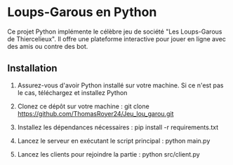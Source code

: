 # Loups-Garous en Python

Ce projet Python implémente le célèbre jeu de société "Les Loups-Garous de Thiercelieux". Il offre une plateforme interactive pour jouer en ligne avec des amis ou contre des bot.

## Installation

1. Assurez-vous d'avoir Python installé sur votre machine. Si ce n'est pas le cas, téléchargez et installez Python
   
3. Clonez ce dépôt sur votre machine :
   git clone https://github.com/ThomasRoyer24/Jeu_lou_garou.git

4. Installez les dépendances nécessaires :
   pip install -r requirements.txt

5. Lancez le serveur en exécutant le script principal :
    python main.py

6. Lancez les clients pour rejoindre la partie :
   python src/client.py
